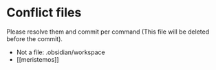# Conflict files
Please resolve them and commit per command (This file will be deleted before the commit).
- Not a file: .obsidian/workspace
- [[meristemos]]